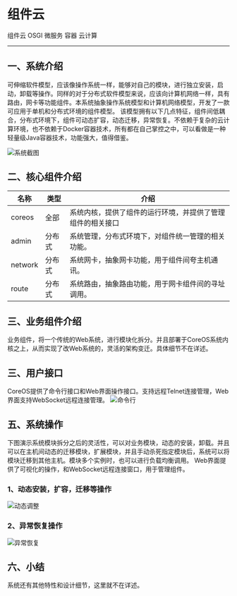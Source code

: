 # 组件云

组件云 OSGI 微服务 容器 云计算

---

## 一、系统介绍
可伸缩软件模型，应该像操作系统一样，能够对自己的模块，进行独立安装，启动，卸载等操作。同样的对于分布式软件模型来说，应该向计算机网络一样，具有路由，网卡等功能组件。本系统抽象操作系统模型和计算机网络模型，开发了一款可应用于单机和分布式环境的组件模型。
该模型拥有以下几点特征，组件间低耦合，分布式环境下，组件可动态扩容，动态迁移，异常恢复。不依赖于复杂的云计算环境，也不依赖于Docker容器技术，所有都在自己掌控之中，可以看做是一种轻量级Java容器技术，功能强大，值得借鉴。

![系统截图][4]
## 二、核心组件介绍
| 名称  |类型 | 介绍 |
| ---- | ----- |----- |
| coreos  |全部| 系统内核，提供了组件的运行环境，并提供了管理组件的相关接口 |
| admin  |分布式| 系统管理，分布式环境下，对组件统一管理的相关功能。|
| network |分布式| 系统网卡，抽象网卡功能，用于组件间夸主机通讯。  |
| route |分布式| 系统路由，抽象路由功能，用于网卡组件间的寻址调用。|

## 三、业务组件介绍
业务组件，将一个传统的Web系统，进行模块化拆分。并且部署于CoreOS系统内核之上，从而实现了改Web系统的，灵活的架构变迁。具体细节不在详述。

## 三、用户接口
CoreOS提供了命令行接口和Web界面操作接口。支持远程Telnet连接管理，Web界面支持WebSocket远程连接管理。
![命令行][1]
## 五、系统操作
下图演示系统模块拆分之后的灵活性，可以对业务模块，动态的安装，卸载。并且可以在主机间动态的迁移模块，扩展模块，并且手动杀死指定模块后，系统可以将模块迁移到其他主机。模块多个实例时，也可以进行负载均衡调用。
Web界面提供了可视化的操作，和WebSocket远程连接窗口，用于管理组件。
### 1、动态安装，扩容，迁移等操作
![动态调整][2]
### 2、异常恢复操作
![异常恢复][3]
## 六、小结
系统还有其他特性和设计细节，这里就不在详述。


  [1]: https://raw.githubusercontent.com/mircode/coreos/master/doc/imgs/1.gif
  [2]: https://raw.githubusercontent.com/mircode/coreos/master/doc/imgs/2.gif
  [3]: https://raw.githubusercontent.com/mircode/coreos/master/doc/imgs/3.gif
  [4]: https://raw.githubusercontent.com/mircode/coreos/master/doc/imgs/4.png
